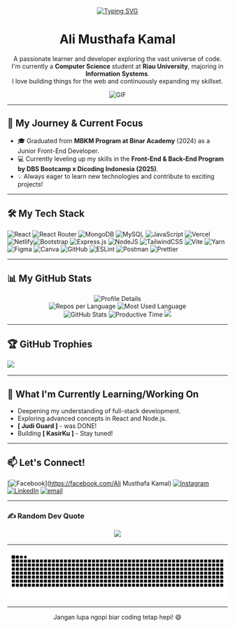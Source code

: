 <div align="center">
<a href="https://git.io/typing-svg"><img src="https://readme-typing-svg.demolab.com?font=Fascinate+Inline&size=42&pause=1000&color=F7D44A&center=true&vCenter=true&width=720&height=72&lines=WELCOME+TO+MY+GITHUB+PROFILE" alt="Typing SVG" /></a>  
  <h1><b>Ali Musthafa Kamal</b></h1>
  <p>
    A passionate learner and developer exploring the vast universe of code. <br />
    I'm currently a <strong>Computer Science</strong> student at <strong>Riau University</strong>, majoring in <strong>Information Systems</strong>. <br />
    I love building things for the web and continuously expanding my skillset.
  </p>

![GIF](https://media1.giphy.com/media/v1.Y2lkPTc5MGI3NjExa3JpdGp6aXF1cnd5MW5oMHBzazhjajNsYXZrc3FwOWx0eGVuNHRvZCZlcD12MV9pbnRlcm5hbF9naWZfYnlfaWQmY3Q9Zw/l4JyOCNEfXvVYEqB2/giphy.gif)
</div>

---

## 🚀 My Journey & Current Focus

- 🎓 Graduated from **MBKM Program at Binar Academy** (2024) as a Junior Front-End Developer.  
- 💻 Currently leveling up my skills in the **Front-End & Back-End Program by DBS Bootcamp x Dicoding Indonesia (2025)**.  
- 💡 Always eager to learn new technologies and contribute to exciting projects!

---

## 🛠️ My Tech Stack

![React](https://img.shields.io/badge/react-%2320232a.svg?style=flat&logo=react&logoColor=%2361DAFB) ![React Router](https://img.shields.io/badge/React_Router-CA4245?style=flat&logo=react-router&logoColor=white) ![MongoDB](https://img.shields.io/badge/MongoDB-%234ea94b.svg?style=flat&logo=mongodb&logoColor=white) ![MySQL](https://img.shields.io/badge/mysql-4479A1.svg?style=flat&logo=mysql&logoColor=white) ![JavaScript](https://img.shields.io/badge/javascript-%23323330.svg?style=flat&logo=javascript&logoColor=%23F7DF1E) ![Vercel](https://img.shields.io/badge/vercel-%23000000.svg?style=flat&logo=vercel&logoColor=white) ![Netlify](https://img.shields.io/badge/netlify-%23000000.svg?style=flat&logo=netlify&logoColor=#00C7B7)![Bootstrap](https://img.shields.io/badge/bootstrap-%238511FA.svg?style=flat&logo=bootstrap&logoColor=white) ![Express.js](https://img.shields.io/badge/express.js-%23404d59.svg?style=flat&logo=express&logoColor=%2361DAFB) ![NodeJS](https://img.shields.io/badge/node.js-6DA55F?style=flat&logo=node.js&logoColor=white) ![TailwindCSS](https://img.shields.io/badge/tailwindcss-%2338B2AC.svg?style=flat&logo=tailwind-css&logoColor=white) ![Vite](https://img.shields.io/badge/vite-%23646CFF.svg?style=flat&logo=vite&logoColor=white) ![Yarn](https://img.shields.io/badge/yarn-%232C8EBB.svg?style=flat&logo=yarn&logoColor=white) ![Figma](https://img.shields.io/badge/figma-%23F24E1E.svg?style=flat&logo=figma&logoColor=white) ![Canva](https://img.shields.io/badge/Canva-%2300C4CC.svg?style=flat&logo=Canva&logoColor=white) ![GitHub](https://img.shields.io/badge/github-%23121011.svg?style=flat&logo=github&logoColor=white) ![ESLint](https://img.shields.io/badge/ESLint-4B3263?style=flat&logo=eslint&logoColor=white) ![Postman](https://img.shields.io/badge/Postman-FF6C37?style=flat&logo=postman&logoColor=white) ![Prettier](https://img.shields.io/badge/prettier-%23F7B93E.svg?style=flat&logo=prettier&logoColor=black)

---

## 📊 My GitHub Stats

<div align="center">
  <img src="https://github-profile-summary-cards.vercel.app/api/cards/profile-details?username=kamaldev10&theme=moonlight" alt="Profile Details" />
</div>

<div align="center">
  <img src="https://github-profile-summary-cards.vercel.app/api/cards/repos-per-language?username=kamaldev10&theme=moonlight" alt="Repos per Language" />
  <img src="https://github-profile-summary-cards.vercel.app/api/cards/most-commit-language?username=kamaldev10&theme=moonlight" alt="Most Used Language" />
</div>

<div align="center">
  <img src="https://github-profile-summary-cards.vercel.app/api/cards/stats?username=kamaldev10&theme=moonlight" alt="GitHub Stats" />
  <img src="https://github-profile-summary-cards.vercel.app/api/cards/productive-time?username=kamaldev10&theme=moonlight&utcOffset=7" alt="Productive Time" />
<img src="https://nirzak-streak-stats.vercel.app/?user=kamaldev10&theme=aura-dark&hide_border=true"/>
  
</div>

---

## 🏆 GitHub Trophies
![](https://github-profile-trophy.vercel.app/?username=kamaldev10&theme=radical&no-frame=true&no-bg=false&margin-w=4)

---

## 🌱 What I'm Currently Learning/Working On

- Deepening my understanding of full-stack development.
- Exploring advanced concepts in React and Node.js.
- **[ Judi Guard ]** - was DONE!
- Building **[ KasirKu ]** - Stay tuned!

---

## 📫 Let's Connect!
[![Facebook](https://img.shields.io/badge/Facebook-%231877F2.svg?logo=Facebook&logoColor=white)](https://facebook.com/Ali Musthafa Kamal) [![Instagram](https://img.shields.io/badge/Instagram-%23E4405F.svg?logo=Instagram&logoColor=white)](https://instagram.com/alimusthafa10) [![LinkedIn](https://img.shields.io/badge/LinkedIn-%230077B5.svg?logo=linkedin&logoColor=white)](https://linkedin.com/in/alimusthafakamal) [![email](https://img.shields.io/badge/Email-D14836?logo=gmail&logoColor=white)](mailto:alimusthafakamal@gmail.com) 

---

### ✍️ Random Dev Quote
<p  align="center">
<img src="https://quotes-github-readme.vercel.app/api?type=horizontal&theme=radical"> 
</p>

---
<p align="center">
  <img src="https://raw.githubusercontent.com/kamaldev10/kamaldev10/output/github-contribution-grid-snake.svg" alt="Snake animation" />
</p>

---
<div align="center">
  <p>Jangan lupa ngopi biar coding tetap hepi! 😄</p>
</div>
